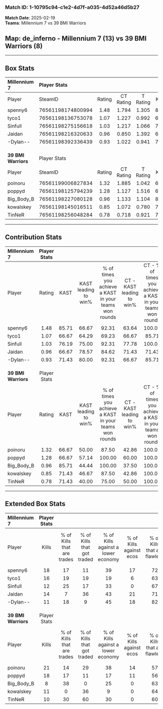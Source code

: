 ### Match ID: 1-10795c94-c1e2-4d7f-a035-4d52a46d5b27  
**Match Date**: 2025-02-19  
**Teams**: Millennium 7 vs 39 BMI Warriors  

## **Map**: de_inferno - Millennium 7 (13) vs 39 BMI Warriors (8)  
---  

## Box Stats  

| **Millennium 7**    | Player Stats      |        |           |          |       |       |       |         |        |      |     |
| :- | :- | :-: | :-: | :-: | :-: | :-: | :-: | :-: | :-: | :-: | :-: |
| Player              | SteamID           | Rating | CT Rating | T Rating | KAST  |  ADR  | Kills | Assists | Deaths | K/D  | HS% |
| spenny6             | 76561198174800994 |  1.48  |   1.794   |  1.305   | 85.71 | 106.1 |  18   |    9    |   13   | 1.38 | 50  |
| tyco1               | 76561198136753078 |  1.07  |   1.227   |  0.992   | 66.67 | 58.0  |  16   |    2    |   13   | 1.23 | 68  |
| Sinfull             | 76561198275156618 |  1.03  |   1.217   |  1.066   | 76.19 | 65.7  |  12   |    7    |   13   | 0.92 | 33  |
| Jaidan              | 76561198216320633 |  0.96  |   0.850   |  1.392   | 66.67 | 79.5  |  14   |    7    |   18   | 0.78 | 85  |
| -Dylan--            | 76561198392336439 |  0.93  |   1.022   |  0.941   | 71.43 | 57.6  |  11   |    4    |   12   | 0.92 | 54  |
|                     |                   |        |           |          |       |       |       |         |        |      |     |
|                     |                   |        |           |          |       |       |       |         |        |      |     |
|                     |                   |        |           |          |       |       |       |         |        |      |     |
| **39 BMI Warriors** | Player Stats      |        |           |          |       |       |       |         |        |      |     |
| Player              | SteamID           | Rating | CT Rating | T Rating | KAST  |  ADR  | Kills | Assists | Deaths | K/D  | HS% |
| poinoru             | 76561199006827834 |  1.32  |   1.885   |  1.042   | 66.67 | 93.0  |  21   |    3    |   16   | 1.31 | 52  |
| poppyd              | 76561198125794239 |  1.28  |   1.127   |  1.516   | 66.67 | 83.9  |  18   |    5    |   12   | 1.50 | 50  |
| Big_Body_B          | 76561198227080128 |  0.96  |   1.133   |  1.104   | 85.71 | 70.0  |   8   |   10    |   13   | 0.62 | 37  |
| kowalskey           | 76561198145016511 |  0.85  |   1.072   |  0.780   | 71.43 | 55.6  |  11   |    3    |   15   | 0.73 | 72  |
| TinNeR              | 76561198256048284 |  0.78  |   0.718   |  0.921   | 71.43 | 56.3  |  10   |    3    |   16   | 0.63 | 50  |
---  

## Contribution Stats  

| **Millennium 7**    | Player Stats |       |                      |                                                        |                           |                                                             |                          |                                                            |
| :- | :-: | :-: | :-: | :-: | :-: | :-: | :-: | :-: |
| Player              |    Rating    | KAST  | KAST leading to win% | % of times you achieve a KAST in your teams won rounds | CT - KAST leading to win% | CT - % of times you achieve a KAST in your teams won rounds | T - KAST leading to win% | T - % of times you achieve a KAST in your teams won rounds |
| spenny6             |     1.48     | 85.71 |        66.67         |                         92.31                          |           63.64           |                           100.00                            |          71.43           |                           83.33                            |
| tyco1               |     1.07     | 66.67 |        64.29         |                         69.23                          |           66.67           |                            85.71                            |          60.00           |                           50.00                            |
| Sinfull             |     1.03     | 76.19 |        75.00         |                         92.31                          |           77.78           |                           100.00                            |          71.43           |                           83.33                            |
| Jaidan              |     0.96     | 66.67 |        78.57         |                         84.62                          |           71.43           |                            71.43                            |          85.71           |                           100.00                           |
| -Dylan--            |     0.93     | 71.43 |        80.00         |                         92.31                          |           66.67           |                            85.71                            |          100.00          |                           100.00                           |
|                     |              |       |                      |                                                        |                           |                                                             |                          |                                                            |
|                     |              |       |                      |                                                        |                           |                                                             |                          |                                                            |
|                     |              |       |                      |                                                        |                           |                                                             |                          |                                                            |
| **39 BMI Warriors** | Player Stats |       |                      |                                                        |                           |                                                             |                          |                                                            |
| Player              |    Rating    | KAST  | KAST leading to win% | % of times you achieve a KAST in your teams won rounds | CT - KAST leading to win% | CT - % of times you achieve a KAST in your teams won rounds | T - KAST leading to win% | T - % of times you achieve a KAST in your teams won rounds |
| poinoru             |     1.32     | 66.67 |        50.00         |                         87.50                          |           42.86           |                           100.00                            |          57.14           |                           80.00                            |
| poppyd              |     1.28     | 66.67 |        57.14         |                         100.00                         |           60.00           |                           100.00                            |          55.56           |                           100.00                           |
| Big_Body_B          |     0.96     | 85.71 |        44.44         |                         100.00                         |           37.50           |                           100.00                            |          50.00           |                           100.00                           |
| kowalskey           |     0.85     | 71.43 |        46.67         |                         87.50                          |           42.86           |                           100.00                            |          50.00           |                           80.00                            |
| TinNeR              |     0.78     | 71.43 |        40.00         |                         75.00                          |           50.00           |                           100.00                            |          33.33           |                           60.00                            |
---  

## Extended Box Stats  

| **Millennium 7**    | Player Stats |                            |                            |                                    |                         |                              |                                 |        |                             |                                     |                          |                               |                            |
| :- | :-: | :-: | :-: | :-: | :-: | :-: | :-: | :-: | :-: | :-: | :-: | :-: | :-: |
| Player              |    Kills     | % of Kills that are trades | % of Kills that got traded | % of Kills against a lower economy | % of Kills against ecos | % of Kills that are flawless | % of Kills that are close duels | Deaths | % of Deaths that get traded | % of Deaths against a lower economy | % of Deaths against ecos | % of Deaths that are flawless | % of Deaths that are close |
| spenny6             |      18      |             17             |             11             |                 39                 |           17            |              72              |                6                |   13   |             31              |                 31                  |            0             |              46               |             15             |
| tyco1               |      16      |             19             |             19             |                 19                 |            6            |              63              |                0                |   13   |             15              |                 38                  |            0             |              69               |             0              |
| Sinfull             |      12      |             25             |             17             |                 33                 |            0            |              67              |                0                |   13   |             38              |                 31                  |            0             |              62               |             8              |
| Jaidan              |      14      |             7              |             36             |                 43                 |           21            |              71              |                7                |   18   |             28              |                 28                  |            6             |              50               |             17             |
| -Dylan--            |      11      |             18             |             9              |                 45                 |           18            |              82              |                0                |   12   |             17              |                 25                  |            0             |              50               |             0              |
|                     |              |                            |                            |                                    |                         |                              |                                 |        |                             |                                     |                          |                               |                            |
|                     |              |                            |                            |                                    |                         |                              |                                 |        |                             |                                     |                          |                               |                            |
|                     |              |                            |                            |                                    |                         |                              |                                 |        |                             |                                     |                          |                               |                            |
| **39 BMI Warriors** | Player Stats |                            |                            |                                    |                         |                              |                                 |        |                             |                                     |                          |                               |                            |
| Player              |    Kills     | % of Kills that are trades | % of Kills that got traded | % of Kills against a lower economy | % of Kills against ecos | % of Kills that are flawless | % of Kills that are close duels | Deaths | % of Deaths that get traded | % of Deaths against a lower economy | % of Deaths against ecos | % of Deaths that are flawless | % of Deaths that are close |
| poinoru             |      21      |             14             |             29             |                 38                 |           14            |              57              |                5                |   16   |             19              |                 19                  |            6             |              63               |             6              |
| poppyd              |      18      |             17             |             11             |                 17                 |           11            |              56              |                6                |   12   |             25              |                 33                  |            8             |              83               |             0              |
| Big_Body_B          |      8       |             38             |             0              |                 25                 |            0            |              63              |               13                |   13   |             23              |                 15                  |            0             |              85               |             8              |
| kowalskey           |      11      |             0              |             36             |                 9                  |            0            |              64              |               18                |   15   |             13              |                 20                  |            0             |              80               |             0              |
| TinNeR              |      10      |             30             |             60             |                 30                 |            0            |              60              |               10                |   16   |             13              |                 25                  |            0             |              63               |             0              |
